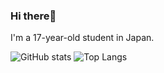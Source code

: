 ### Hi there🙌
I'm a 17-year-old student in Japan.

![GitHub stats](https://github-readme-stats.vercel.app/api?username=sakusaku3939&theme=slateorange&show_icons=true)
![Top Langs](https://github-readme-stats.vercel.app/api/top-langs/?username=sakusaku3939&theme=slateorange&layout=compact)

